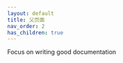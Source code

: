 ```yaml
---
layout: default
title: 父页面
nav_order: 2
has_children: true
---
```


Focus on writing good documentation
